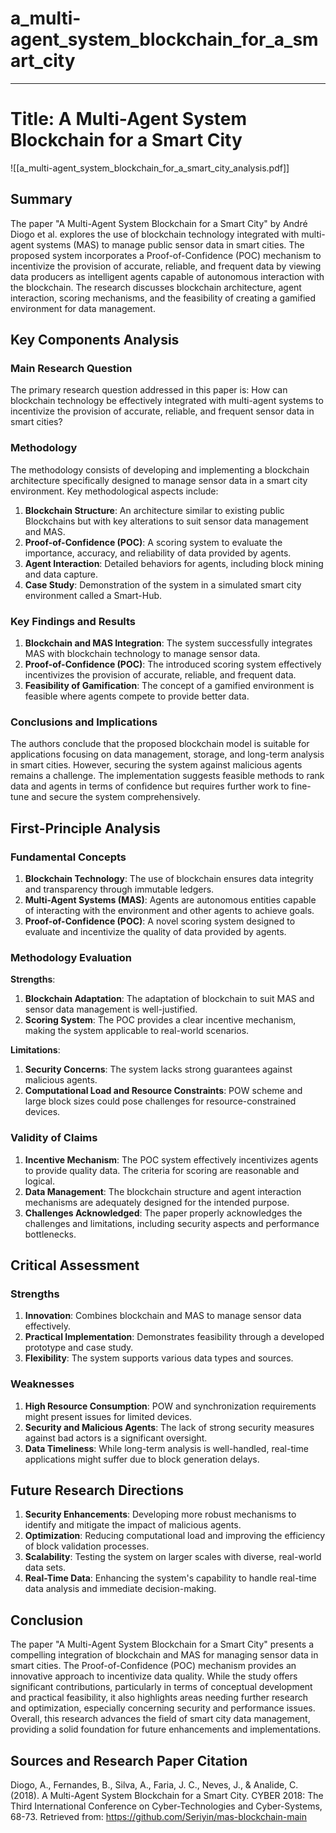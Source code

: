 # a_multi-agent_system_blockchain_for_a_smart_city

___

# Title: A Multi-Agent System Blockchain for a Smart City
![[a_multi-agent_system_blockchain_for_a_smart_city_analysis.pdf]]

## Summary

The paper "A Multi-Agent System Blockchain for a Smart City" by André Diogo et al. explores the use of blockchain technology integrated with multi-agent systems (MAS) to manage public sensor data in smart cities. The proposed system incorporates a Proof-of-Confidence (POC) mechanism to incentivize the provision of accurate, reliable, and frequent data by viewing data producers as intelligent agents capable of autonomous interaction with the blockchain. The research discusses blockchain architecture, agent interaction, scoring mechanisms, and the feasibility of creating a gamified environment for data management.

## Key Components Analysis

### Main Research Question

The primary research question addressed in this paper is: How can blockchain technology be effectively integrated with multi-agent systems to incentivize the provision of accurate, reliable, and frequent sensor data in smart cities?

### Methodology

The methodology consists of developing and implementing a blockchain architecture specifically designed to manage sensor data in a smart city environment. Key methodological aspects include:
1. **Blockchain Structure**: An architecture similar to existing public Blockchains but with key alterations to suit sensor data management and MAS.
2. **Proof-of-Confidence (POC)**: A scoring system to evaluate the importance, accuracy, and reliability of data provided by agents.
3. **Agent Interaction**: Detailed behaviors for agents, including block mining and data capture.
4. **Case Study**: Demonstration of the system in a simulated smart city environment called a Smart-Hub.

### Key Findings and Results

1. **Blockchain and MAS Integration**: The system successfully integrates MAS with blockchain technology to manage sensor data.
2. **Proof-of-Confidence (POC)**: The introduced scoring system effectively incentivizes the provision of accurate, reliable, and frequent data.
3. **Feasibility of Gamification**: The concept of a gamified environment is feasible where agents compete to provide better data.

### Conclusions and Implications

The authors conclude that the proposed blockchain model is suitable for applications focusing on data management, storage, and long-term analysis in smart cities. However, securing the system against malicious agents remains a challenge. The implementation suggests feasible methods to rank data and agents in terms of confidence but requires further work to fine-tune and secure the system comprehensively.

## First-Principle Analysis

### Fundamental Concepts

1. **Blockchain Technology**: The use of blockchain ensures data integrity and transparency through immutable ledgers.
2. **Multi-Agent Systems (MAS)**: Agents are autonomous entities capable of interacting with the environment and other agents to achieve goals.
3. **Proof-of-Confidence (POC)**: A novel scoring system designed to evaluate and incentivize the quality of data provided by agents.

### Methodology Evaluation

**Strengths**:
1. **Blockchain Adaptation**: The adaptation of blockchain to suit MAS and sensor data management is well-justified.
2. **Scoring System**: The POC provides a clear incentive mechanism, making the system applicable to real-world scenarios.

**Limitations**:
1. **Security Concerns**: The system lacks strong guarantees against malicious agents.
2. **Computational Load and Resource Constraints**: POW scheme and large block sizes could pose challenges for resource-constrained devices.

### Validity of Claims

1. **Incentive Mechanism**: The POC system effectively incentivizes agents to provide quality data. The criteria for scoring are reasonable and logical.
2. **Data Management**: The blockchain structure and agent interaction mechanisms are adequately designed for the intended purpose.
3. **Challenges Acknowledged**: The paper properly acknowledges the challenges and limitations, including security aspects and performance bottlenecks.

## Critical Assessment

### Strengths

1. **Innovation**: Combines blockchain and MAS to manage sensor data effectively.
2. **Practical Implementation**: Demonstrates feasibility through a developed prototype and case study.
3. **Flexibility**: The system supports various data types and sources.

### Weaknesses

1. **High Resource Consumption**: POW and synchronization requirements might present issues for limited devices.
2. **Security and Malicious Agents**: The lack of strong security measures against bad actors is a significant oversight.
3. **Data Timeliness**: While long-term analysis is well-handled, real-time applications might suffer due to block generation delays.

## Future Research Directions

1. **Security Enhancements**: Developing more robust mechanisms to identify and mitigate the impact of malicious agents.
2. **Optimization**: Reducing computational load and improving the efficiency of block validation processes.
3. **Scalability**: Testing the system on larger scales with diverse, real-world data sets.
4. **Real-Time Data**: Enhancing the system's capability to handle real-time data analysis and immediate decision-making.

## Conclusion

The paper "A Multi-Agent System Blockchain for a Smart City" presents a compelling integration of blockchain and MAS for managing sensor data in smart cities. The Proof-of-Confidence (POC) mechanism provides an innovative approach to incentivize data quality. While the study offers significant contributions, particularly in terms of conceptual development and practical feasibility, it also highlights areas needing further research and optimization, especially concerning security and performance issues. Overall, this research advances the field of smart city data management, providing a solid foundation for future enhancements and implementations.

## Sources and Research Paper Citation

Diogo, A., Fernandes, B., Silva, A., Faria, J. C., Neves, J., & Analide, C. (2018). A Multi-Agent System Blockchain for a Smart City. CYBER 2018: The Third International Conference on Cyber-Technologies and Cyber-Systems, 68-73. Retrieved from: https://github.com/Seriyin/mas-blockchain-main
